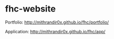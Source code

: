 fhc-website
===========

Portfolio: http://mithrandir0x.github.io/fhc/portfolio/

Application: http://mithrandir0x.github.io/fhc/app/
